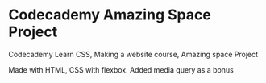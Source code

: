 # Codecademy Amazing Space Project

Codecademy Learn CSS, Making a website course, Amazing space Project

Made with HTML, CSS with flexbox. Added media query as a bonus
